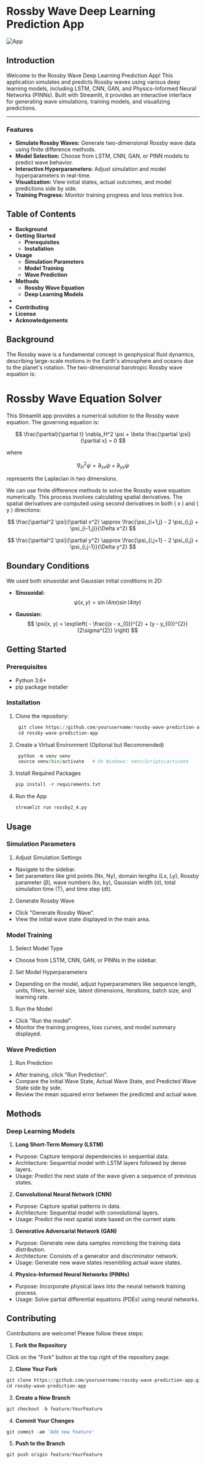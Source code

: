 # Rossby Wave Deep Learning Prediction App

![App](rossby_fast_gif.gif)

## Introduction
Welcome to the Rossby Wave Deep Learning Prediction App! This application simulates and predicts Rossby waves using various deep learning models, including LSTM, CNN, GAN, and Physics-Informed Neural Networks (PINNs). Built with Streamlit, it provides an interactive interface for generating wave simulations, training models, and visualizing predictions.

---

### Features

- **Simulate Rossby Waves:** Generate two-dimensional Rossby wave data using finite difference methods.
- **Model Selection:** Choose from LSTM, CNN, GAN, or PINN models to predict wave behavior.
- **Interactive Hyperparameters:** Adjust simulation and model hyperparameters in real-time.
- **Visualization:** View initial states, actual outcomes, and model predictions side by side.
- **Training Progress:** Monitor training progress and loss metrics live.

## Table of Contents
- **Background**
- **Getting Started**
  - **Prerequisites**
  - **Installation**
- **Usage**
  - **Simulation Parameters**
  - **Model Training**
  - **Wave Prediction**
- **Methods**
  - **Rossby Wave Equation**
  - **Deep Learning Models**
- 
- **Contributing**
- **License**
- **Acknowledgements**

## Background
The Rossby wave is a fundamental concept in geophysical fluid dynamics, describing large-scale motions in the Earth's atmosphere and oceans due to the planet's rotation. The two-dimensional barotropic Rossby wave equation is:

# Rossby Wave Equation Solver

This Streamlit app provides a numerical solution to the Rossby wave equation. The governing equation is:

$$
\frac{\partial}{\partial t} \nabla_H^2 \psi + \beta \frac{\partial \psi}{\partial x} = 0
$$

where

$$
\nabla_H^2 \psi = \partial_{xx} \psi + \partial_{yy} \psi
$$

represents the Laplacian in two dimensions.

We can use finite difference methods to solve the Rossby wave equation numerically. This process involves calculating spatial derivatives. The spatial derivatives are computed using second derivatives in both \( x \) and \( y \) directions:

$$
\frac{\partial^2 \psi}{\partial x^2} \approx \frac{\psi_{i+1,j} - 2 \psi_{i,j} + \psi_{i-1,j}}{\Delta x^2}
$$

$$
\frac{\partial^2 \psi}{\partial y^2} \approx \frac{\psi_{i,j+1} - 2 \psi_{i,j} + \psi_{i,j-1}}{\Delta y^2}
$$

## Boundary Conditions

We used both sinusoidal and Gaussian initial conditions in 2D:

- **Sinusoidal:**
  $$
  \psi(x, y) = \sin(4\pi x) \sin(4\pi y)
  $$

- **Gaussian:**
  $$
  \psi(x, y) = \exp\left( - \frac{(x - x_{0})^{2} + (y - y_{0})^{2}}{2\sigma^{2}} \right)
  $$

## Getting Started

### Prerequisites
- Python 3.6+
- pip package installer

### Installation
1. Clone the repository:
   ```python
    git clone https://github.com/yourusername/rossby-wave-prediction-app.git
    cd rossby-wave-prediction-app
   ```
2. Create a Virtual Environment (Optional but Recommended)
   ```python
    python -m venv venv
    source venv/bin/activate   # On Windows: venv\Scripts\activate
   ```

3. Install Required Packages

    ```python
    pip install -r requirements.txt
    ```

4. Run the App

    ```python
    streamlit run rossby2_4.py
    ```

## Usage
### Simulation Parameters
1. Adjust Simulation Settings

  - Navigate to the sidebar.
  - Set parameters like grid points (Nx, Ny), domain lengths (Lx, Ly), Rossby parameter (β), wave numbers (kx, ky), Gaussian width (σ), total simulation time (T), and time step (dt).

2. Generate Rossby Wave

  - Click "Generate Rossby Wave".
  - View the initial wave state displayed in the main area.

### Model Training
1. Select Model Type

  - Choose from LSTM, CNN, GAN, or PINNs in the sidebar.
2. Set Model Hyperparameters

  - Depending on the model, adjust hyperparameters like sequence length, units, filters, kernel size, latent dimensions, iterations, batch size, and learning rate.
3. Run the Model

  - Click "Run the model".
  - Monitor the training progress, loss curves, and model summary displayed.

### Wave Prediction
1. Run Prediction

- After training, click "Run Prediction".
- Compare the Initial Wave State, Actual Wave State, and Predicted Wave State side by side.
- Review the mean squared error between the predicted and actual wave.

## Methods

### Deep Learning Models
1. **Long Short-Term Memory (LSTM)**
- Purpose: Capture temporal dependencies in sequential data.
- Architecture: Sequential model with LSTM layers followed by dense layers.
- Usage: Predict the next state of the wave given a sequence of previous states.

2. **Convolutional Neural Network (CNN)**
- Purpose: Capture spatial patterns in data.
- Architecture: Sequential model with convolutional layers.
- Usage: Predict the next spatial state based on the current state.

3. **Generative Adversarial Network (GAN)**
- Purpose: Generate new data samples mimicking the training data distribution.
- Architecture: Consists of a generator and discriminator network.
- Usage: Generate new wave states resembling actual wave states.

4. **Physics-Informed Neural Networks (PINNs)**
- Purpose: Incorporate physical laws into the neural network training process.
- Usage: Solve partial differential equations (PDEs) using neural networks.

## Contributing
Contributions are welcome! Please follow these steps:

1. **Fork the Repository**

Click on the "Fork" button at the top right of the repository page.

2. **Clone Your Fork**

```python
git clone https://github.com/yourusername/rossby-wave-prediction-app.git
cd rossby-wave-prediction-app
```

3. **Create a New Branch**

```python
git checkout -b feature/YourFeature
```

4. **Commit Your Changes**

```python
git commit -am 'Add new feature'
```

5. **Push to the Branch**

```python
git push origin feature/YourFeature
```